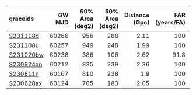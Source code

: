 | graceids                                                          |   GW MJD |   90% Area (deg2) |   50% Area (deg2) |   Distance (Gpc) |   FAR (years/FA) |   Mass (M_sol) |
|:------------------------------------------------------------------|---------:|------------------:|------------------:|-----------------:|-----------------:|---------------:|
| [S231118d](https://gracedb.ligo.org/superevents/S231118d/view/)   |    60266 |               956 |               288 |             2.11 |            100   |             77 |
| [S231108u](https://gracedb.ligo.org/superevents/S231108u/view/)   |    60257 |               949 |               248 |             1.99 |            100   |             73 |
| [S231020bw](https://gracedb.ligo.org/superevents/S231020bw/view/) |    60238 |               386 |               106 |             2.62 |             91.8 |             94 |
| [S230924an](https://gracedb.ligo.org/superevents/S230924an/view/) |    60212 |               835 |               239 |             2.36 |            100   |             85 |
| [S230811n](https://gracedb.ligo.org/superevents/S230811n/view/)   |    60167 |               810 |               238 |             1.9  |            100   |             70 |
| [S230628ax](https://gracedb.ligo.org/superevents/S230628ax/view/) |    60124 |               705 |               183 |             2.05 |            100   |             75 |